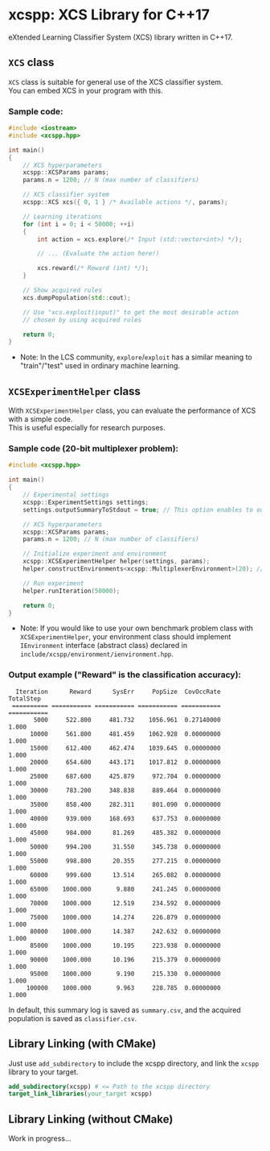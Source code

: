 # xcspp: XCS Library for C++17
eXtended Learning Classifier System (XCS) library written in C++17.

## `XCS` class
`XCS` class is suitable for general use of the XCS classifier system.  
You can embed XCS in your program with this.

### Sample code:
```cpp
#include <iostream>
#include <xcspp.hpp>

int main()
{
    // XCS hyperparameters
    xcspp::XCSParams params;
    params.n = 1200; // N (max number of classifiers)

    // XCS classifier system
    xcspp::XCS xcs({ 0, 1 } /* Available actions */, params);

    // Learning iterations
    for (int i = 0; i < 50000; ++i)
    {
        int action = xcs.explore(/* Input (std::vector<int>) */);

        // ... (Evaluate the action here!)

        xcs.reward(/* Reward (int) */);
    }

    // Show acquired rules
    xcs.dumpPopulation(std::cout);

    // Use "xcs.exploit(input)" to get the most desirable action
    // chosen by using acquired rules

    return 0;
}
```
- Note: In the LCS community, `explore`/`exploit` has a similar meaning to "train"/"test" used in ordinary machine learning.

## `XCSExperimentHelper` class
With `XCSExperimentHelper` class, you can evaluate the performance of XCS with a simple code.  
This is useful especially for research purposes.

### Sample code (20-bit multiplexer problem):
```cpp
#include <xcspp.hpp>

int main()
{
    // Experimental settings
    xcspp::ExperimentSettings settings;
    settings.outputSummaryToStdout = true; // This option enables to output summary log to console.

    // XCS hyperparameters
    xcspp::XCSParams params;
    params.n = 1200; // N (max number of classifiers)

    // Initialize experiment and environment
    xcspp::XCSExperimentHelper helper(settings, params);
    helper.constructEnvironments<xcspp::MultiplexerEnvironment>(20); // This calls xcspp::MultiplexerEnvironment constructor.

    // Run experiment
    helper.runIteration(50000);

    return 0;
}
```
- Note: If you would like to use your own benchmark problem class with `XCSExperimentHelper`, your environment class should implement `IEnvironment` interface (abstract class) declared in `include/xcspp/environment/ienvironment.hpp`.

### Output example ("Reward" is the classification accuracy):
```
  Iteration      Reward      SysErr     PopSize  CovOccRate   TotalStep
 ========== =========== =========== =========== =========== ===========
       5000     522.800     481.732    1056.961  0.27140000       1.000
      10000     561.800     481.459    1062.928  0.00000000       1.000
      15000     612.400     462.474    1039.645  0.00000000       1.000
      20000     654.600     443.171    1017.812  0.00000000       1.000
      25000     687.600     425.879     972.704  0.00000000       1.000
      30000     783.200     348.838     889.464  0.00000000       1.000
      35000     858.400     282.311     801.090  0.00000000       1.000
      40000     939.000     168.693     637.753  0.00000000       1.000
      45000     984.000      81.269     485.382  0.00000000       1.000
      50000     994.200      31.550     345.738  0.00000000       1.000
      55000     998.800      20.355     277.215  0.00000000       1.000
      60000     999.600      13.514     265.082  0.00000000       1.000
      65000    1000.000       9.880     241.245  0.00000000       1.000
      70000    1000.000      12.519     234.592  0.00000000       1.000
      75000    1000.000      14.274     226.879  0.00000000       1.000
      80000    1000.000      14.387     242.632  0.00000000       1.000
      85000    1000.000      10.195     223.938  0.00000000       1.000
      90000    1000.000      10.196     215.379  0.00000000       1.000
      95000    1000.000       9.190     215.330  0.00000000       1.000
     100000    1000.000       9.963     228.785  0.00000000       1.000
```
In default, this summary log is saved as `summary.csv`, and the acquired population is saved as `classifier.csv`.

## Library Linking (with CMake)
Just use `add_subdirectory` to include the xcspp directory, and link the `xcspp` library to your target.
```cmake
add_subdirectory(xcspp) # <= Path to the xcspp directory
target_link_libraries(your_target xcspp)
```

## Library Linking (without CMake)
Work in progress...
